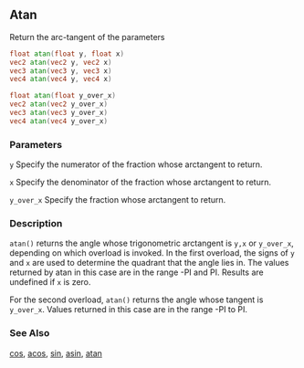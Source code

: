 ## Atan
Return the arc-tangent of the parameters

```glsl
float atan(float y, float x)  
vec2 atan(vec2 y, vec2 x)  
vec3 atan(vec3 y, vec3 x)  
vec4 atan(vec4 y, vec4 x)
```

```glsl
float atan(float y_over_x)  
vec2 atan(vec2 y_over_x)  
vec3 atan(vec3 y_over_x)  
vec4 atan(vec4 y_over_x)
```

### Parameters
```y``` Specify the numerator of the fraction whose arctangent to return.

```x``` Specify the denominator of the fraction whose arctangent to return.

```y_over_x``` Specify the fraction whose arctangent to return.

### Description
```atan()``` returns the angle whose trigonometric arctangent is ```y,x``` or ```y_over_x```, depending on which overload is invoked. In the first overload, the signs of ```y``` and ```x``` are used to determine the quadrant that the angle lies in. The values returned by atan in this case are in the range -PI and PI. Results are undefined if ```x``` is zero.

For the second overload, ```atan()``` returns the angle whose tangent is ```y_over_x```. Values returned in this case are in the range -PI to PI.

### See Also
[cos](index.html#cos.md), [acos](index.html#acos.md), [sin](index.html#sin.md), [asin](index.html#asin.md), [atan](index.html#atan.md)
